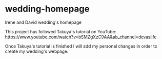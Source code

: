 # wedding-homepage
Irene and David wedding's homepage

This project has followed Takuya's tutorial on YouTube: https://www.youtube.com/watch?v=bSMZgXzC9AA&ab_channel=devaslife

Once Takuya's tutorial is finished I will add my personal changes in order to create my wedding's webpage.